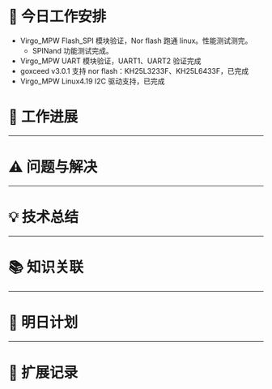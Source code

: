 



# **🔧 今日工作安排**
- Virgo_MPW Flash_SPI 模块验证，Nor flash 跑通 linux。性能测试测完。
	- SPINand 功能测试完成。
- Virgo_MPW UART 模块验证，UART1、UART2 验证完成
- goxceed v3.0.1 支持 nor flash：KH25L3233F、KH25L6433F，已完成
- Virgo_MPW Linux4.19 I2C 驱动支持，已完成




# **📌 工作进展**



---

# **⚠️ 问题与解决**


---

# **💡 技术总结**


---

# **📚 知识关联**


---
# **📌 明日计划**


---

# **💬 扩展记录**



